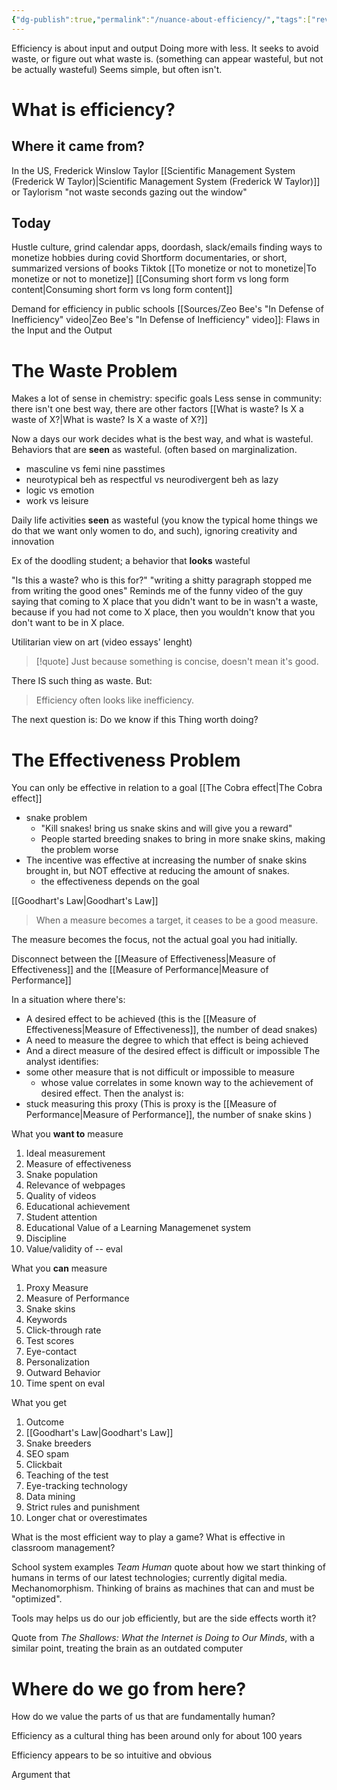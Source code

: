 ```yaml
---
{"dg-publish":true,"permalink":"/nuance-about-efficiency/","tags":["review"]}
---
```


Efficiency is about input and output
Doing more with less.
It seeks to avoid waste, or figure out what waste is. (something can appear wasteful, but not be actually wasteful)
Seems simple, but often isn't.

# What is efficiency?
## Where it came from?
In the US, Frederick Winslow Taylor
[[Scientific Management System (Frederick W Taylor)\|Scientific Management System (Frederick W Taylor)]] or Taylorism
"not waste seconds gazing out the window"

## Today
Hustle culture, grind
calendar apps, doordash, slack/emails
finding ways to monetize hobbies during covid
Shortform documentaries, or short, summarized versions of books
Tiktok
[[To monetize or not to monetize\|To monetize or not to monetize]]
[[Consuming short form vs long form content\|Consuming short form vs long form content]]

Demand for efficiency in public schools
[[Sources/Zeo Bee's "In Defense of Inefficiency" video\|Zeo Bee's "In Defense of Inefficiency" video]]: Flaws in the Input and the Output

# The Waste Problem
Makes a lot of sense in chemistry: specific goals
Less sense in community: there isn't one best way, there are other factors
[[What is waste? Is X a waste of X?\|What is waste? Is X a waste of X?]]

Now a days our work decides what is the best way, and what is wasteful. 
Behaviors that are **seen** as wasteful. (often based on marginalization. 
- masculine vs femi nine passtimes
- neurotypical beh as respectful vs neurodivergent beh as lazy
- logic vs emotion
- work vs leisure

Daily life activities **seen** as wasteful (you know the typical home things we do that we want only women to do, and such), ignoring creativity and innovation

Ex of the doodling student; a behavior that **looks** wasteful

"Is this a waste? who is this for?"
"writing a shitty paragraph stopped me from writing the good ones"
Reminds me of the funny video of the guy saying that coming to X place that you didn't want to be in wasn't a waste, because if you had not come to X place, then you wouldn't know that you don't want to be in X place.

Utilitarian view on art (video essays' lenght)
>[!quote] 
>Just because something is concise, doesn't mean it's good.

There IS such thing as waste.
But:
>Efficiency often looks like inefficiency.

The next question is: Do we know if this Thing worth doing? 

# The Effectiveness Problem
You can only be effective in relation to a goal
[[The Cobra effect\|The Cobra effect]]

<div class="transclusion internal-embed is-loaded"><div class="markdown-embed">





- snake problem
	- "Kill snakes! bring us snake skins and will give you a reward"
	- People started breeding snakes to bring in more snake skins, making the problem worse
- The incentive was effective at increasing the number of snake skins brought in, but NOT effective at reducing the amount of snakes.
	- the effectiveness depends on the goal

</div></div>


[[Goodhart's Law\|Goodhart's Law]] 

<div class="transclusion internal-embed is-loaded"><div class="markdown-embed">




>When a measure becomes a target, it ceases to be a good measure.

The measure becomes the focus, not the actual goal you had initially.

Disconnect between the [[Measure of Effectiveness\|Measure of Effectiveness]] and the [[Measure of Performance\|Measure of Performance]]

In a situation where there's:
- A desired effect to be achieved (this is the [[Measure of Effectiveness\|Measure of Effectiveness]], the number of dead snakes)
- A need to measure the degree to which that effect is being achieved
- And a direct measure of the desired effect is difficult or impossible
The analyst identifies:
- some other measure that is not difficult or impossible to measure
	- whose value correlates in some known way to the achievement of desired effect.
Then the analyst is:
- stuck measuring this proxy (This is proxy is the [[Measure of Performance\|Measure of Performance]], the number of snake skins )


</div></div>


What you **want to** measure
1. Ideal measurement
2. Measure of effectiveness
3. Snake population
4. Relevance of webpages
5. Quality of videos
6. Educational achievement
7. Student attention
8. Educational Value of a Learning Managemenet system
9. Discipline
10. Value/validity of -- eval

What you **can** measure
1. Proxy Measure
2. Measure of Performance
3. Snake skins
4. Keywords
5. Click-through rate
6. Test scores
7. Eye-contact
8. Personalization
9. Outward Behavior
10. Time spent on eval

What you get
1. Outcome
2. [[Goodhart's Law\|Goodhart's Law]]
3. Snake breeders
4. SEO spam
5. Clickbait
6. Teaching of the test
7. Eye-tracking technology
8. Data mining
9. Strict rules and punishment
10. Longer chat or overestimates

What is the most efficient way to play a game?
What is effective in classroom management?

School system examples
_Team Human_ quote about how we start thinking of humans in terms of our latest technologies; currently digital media. Mechanomorphism. Thinking of brains as machines that can and must be "optimized". 

Tools may helps us do our job efficiently, but are the side effects worth it?

Quote from _The Shallows: What the Internet is Doing to Our Minds_, with a similar point, treating the brain as an outdated computer

# Where do we go from here?
How do we value the parts of us that are fundamentally human?

Efficiency as a cultural thing has been around only for about 100 years

Efficiency appears to be so intuitive and obvious

Argument that